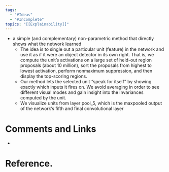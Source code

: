 ```yaml
---
tags:
  - "#Ideas"
  - "#Incomplete"
topics: "[[Explainability]]"
---
```

- a simple (and complementary) non-parametric method that directly shows what the network learned
    - The idea is to single out a particular unit (feature) in the network and use it as if it were an object detector in its own right. That is, we compute the unit’s activations on a large set of held-out region proposals (about 10 million), sort the proposals from highest to lowest activation, perform nonmaximum suppression, and then display the top-scoring regions.
    - Our method lets the selected unit “speak for itself” by showing exactly which inputs it fires on. We avoid averaging in order to see different visual modes and gain insight into the invariances computed by the unit.
    - We visualize units from layer pool_5, which is the maxpooled output of the network’s fifth and final convolutional layer
# Comments and Links
- 
# Reference.